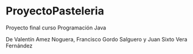 # ProyectoPasteleria

Proyecto final curso Programación Java

De Valentín Amez Noguera, Francisco Gordo Salguero y Juan Sixto Vera Fernández

